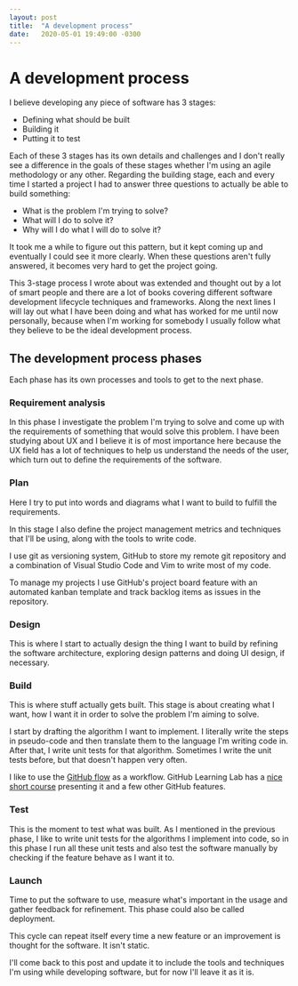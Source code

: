 ```yaml
---
layout: post
title:  "A development process"
date:   2020-05-01 19:49:00 -0300
---
```

# A development process

I believe developing any piece of software has 3 stages:
- Defining what should be built
- Building it
- Putting it to test

Each of these 3 stages has its own details and challenges and I don't really see a difference in the goals of these stages whether I'm using an agile methodology or any other. Regarding the building stage, each and every time I started a project I had to answer three questions to actually be able to build something:
- What is the problem I'm trying to solve?
- What will I do to solve it?
- Why will I do what I will do to solve it?

It took me a while to figure out this pattern, but it kept coming up and eventually I could see it more clearly. When these questions aren't fully answered, it becomes very hard to get the project going.

This 3-stage process I wrote about was extended and thought out by a lot of smart people and there are a lot of books covering different software development lifecycle techniques and frameworks. Along the next lines I will lay out what I have been doing and what has worked for me until now personally, because when I'm working for somebody I usually follow what they believe to be the ideal development process.

## The development process phases
Each phase has its own processes and tools to get to the next phase.
### Requirement analysis
In this phase I investigate the problem I'm trying to solve and come up with the requirements of something that would solve this problem. I have been studying about UX and I believe it is of most importance here because the UX field has a lot of techniques to help us understand the needs of the user, which turn out to define the requirements of the software.
### Plan
Here I try to put into words and diagrams what I want to build to fulfill the requirements.

In this stage I also define the project management metrics and techniques that I'll be using, along with the tools to write code.

I use git as versioning system, GitHub to store my remote git repository and a combination of Visual Studio Code and Vim to write most of my code.

To manage my projects I use GitHub's project board feature with an automated kanban template and track backlog items as issues in the repository.
### Design
This is where I start to actually design the thing I want to build by refining the software architecture, exploring design patterns and doing UI design, if necessary.
### Build
This is where stuff actually gets built. This stage is about creating what I want, how I want it in order to solve the problem I'm aiming to solve.

I start by drafting the algorithm I want to implement. I literally write the steps in pseudo-code and then translate them to the language I'm writing code in. After that, I write unit tests for that algorithm. Sometimes I write the unit tests before, but that doesn't happen very often.

I like to use the [GitHub flow](https://www.youtube.com/watch?v=PBI2Rz-ZOxU) as a workflow. GitHub Learning Lab has a [nice short course](https://lab.github.com/githubtraining/introduction-to-github) presenting it and a few other GitHub features.
### Test
This is the moment to test what was built. As I mentioned in the previous phase, I like to write unit tests for the algorithms I implement into code, so in this phase I run all these unit tests and also test the software manually by checking if the feature behave as I want it to.
### Launch
Time to put the software to use, measure what's important in the usage and gather feedback for refinement. This phase could also be called deployment.

This cycle can repeat itself every time a new feature or an improvement is thought for the software. It isn't static.

I'll come back to this post and update it to include the tools and techniques I'm using while developing software, but for now I'll leave it as it is.
